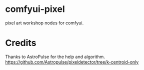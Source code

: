 # comfyui-pixel

pixel art workshop nodes for comfyui.

# Credits

Thanks to AstroPulse for the help and algorithm.
https://github.com/Astropulse/pixeldetector/tree/k-centroid-only
